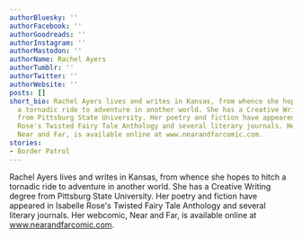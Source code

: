 ```yaml
---
authorBluesky: ''
authorFacebook: ''
authorGoodreads: ''
authorInstagram: ''
authorMastodon: ''
authorName: Rachel Ayers
authorTumblr: ''
authorTwitter: ''
authorWebsite: ''
posts: []
short_bio: Rachel Ayers lives and writes in Kansas,‭ ‬from whence she hopes to hitch
  a tornadic ride to adventure in another world.‭ ‬She has a Creative Writing degree
  from Pittsburg State University.‭ ‬Her poetry and fiction have appeared in Isabelle
  Rose's Twisted Fairy Tale Anthology and several literary journals.‭ ‬Her webcomic,‭
  ‬Near and Far,‭ ‬is available online at www.nearandfarcomic.com.
stories:
- Border Patrol
---
```


Rachel Ayers lives and writes in Kansas,‭ ‬from whence she hopes to hitch a tornadic ride to adventure in another world.‭ ‬She has a Creative Writing degree from Pittsburg State University.‭ ‬Her poetry and fiction have appeared in Isabelle Rose's Twisted Fairy Tale Anthology and several literary journals.‭ ‬Her webcomic,‭ ‬Near and Far,‭ ‬is available online at www.nearandfarcomic.com.